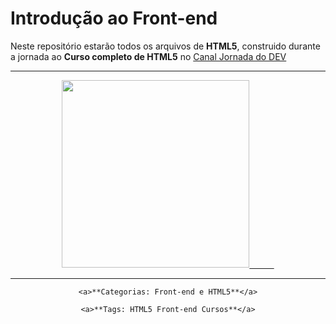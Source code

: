 # Introdução ao Front-end

<a align="center"> Neste repositório estarão todos os arquivos de **HTML5**, construido durante a jornada ao **Curso completo de HTML5** no</a> [Canal Jornada do DEV](https://jornadadodev.com.br/cursos/curso-completo-de-html5)


**************************************************************
<div style="display: inline_block"  align="center"> 

<a href="https://jornadadodev.com.br/cursos/curso-completo-de-html5">
<img height="300" src= "https://user-images.githubusercontent.com/78920317/196547047-42ba4eab-1bde-4bd6-9229-dee2c1c33681.png"/>
    &nbsp;&nbsp;&nbsp;&nbsp;&nbsp;&nbsp;&nbsp;&nbsp;&nbsp;</a>

</div>

**************************************************************


<div style="display: inline_block" align="center">
    
    <a>**Categorias: Front-end e HTML5**</a>
    
    <a>**Tags: HTML5 Front-end Cursos**</a>
    
</div>


